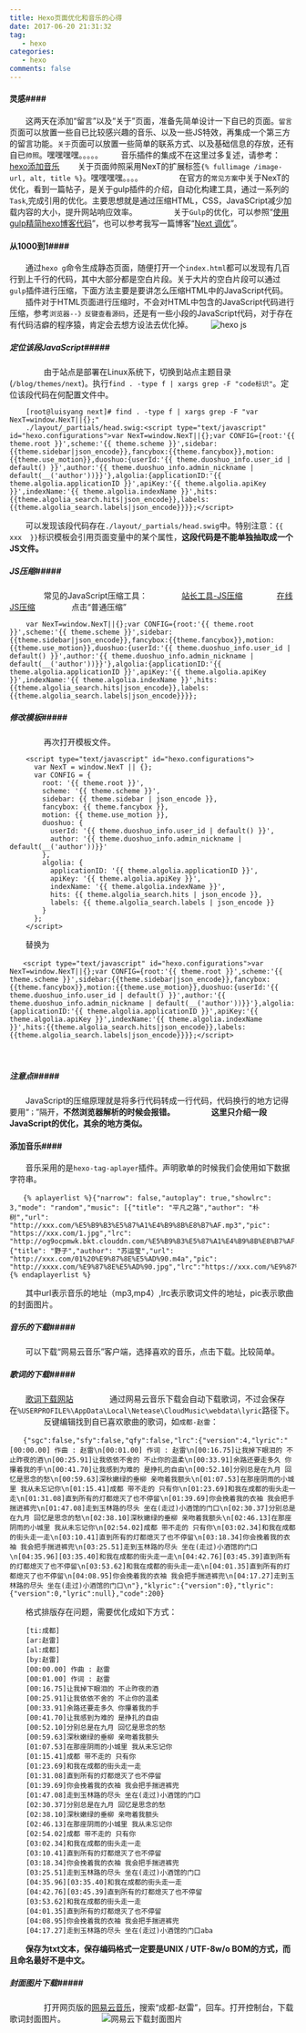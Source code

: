 ```yaml
---
title: Hexo页面优化和音乐的心得
date: 2017-06-20 21:31:32
tag:
   - hexo   
categories:
   - hexo  
comments: false
---
```


#### 灵感####

　　这两天在添加“留言”以及“关于”页面，准备先简单设计一下自已的页面。`留言`页面可以放置一些自已比较感兴趣的音乐、以及一些JS特效，再集成一个第三方的留言功能。`关于`页面可以放置一些简单的联系方式、以及基础信息的存放，还有自已`帅照`。嘿嘿嘿嘿。。。。。
　　音乐插件的集成不在这里过多复述，请参考：[hexo添加音乐](http://tc9011.com/2016/12/24/hexo%E6%B7%BB%E5%8A%A0%E9%9F%B3%E4%B9%90%E3%80%81high%E4%B8%80%E4%B8%8B%E5%8F%8A%E4%B8%80%E4%BA%9B%E5%9D%91/)
　　关于页面帅照采用NexT的扩展标签`{% fullimage /image-url, alt, title %}`。嘿嘿嘿嘿。。。。
　　
　　在官方的`常见方案`中关于NexT的优化，看到一篇帖子，是关于gulp插件的介绍，自动化构建工具，通过一系列的`Task`,完成引用的优化。主要思想就是通过压缩HTML，CSS，JavaSCript减少加载内容的大小，提升网站响应效率。
　　
　　关于`Gulp`的优化，可以参照“[使用gulp精简hexo博客代码](http://www.5941740.cn/2016/02/19/gulp-minify-blog/)”，也可以参考我写一篇博客“[Next 调优](http://www.rtime.xin/2017/06/14/Next%20%E8%B0%83%E4%BC%98/)”。

#### 从1000到1####

　　通过`hexo g`命令生成静态页面，随便打开一个`index.html`都可以发现有几百行到上千行的代码，其中大部分都是空白片段。关于大片的空白片段可以通过`gulp`插件进行压缩，下面方法主要是要讲怎么压缩HTML中的JavaScript代码。
　　插件对于HTML页面进行压缩时，不会对HTML中包含的JavaScript代码进行压缩，参考`浏览器--》反键查看源码`，还是有一些小段的JavaScript代码，对于存在有代码洁癖的程序猿，肯定会去想方设法去优化掉。
　　![hexo js ](http://ore2d9chp.bkt.clouddn.com/hexo_js.png)
　　
##### 定位该段JavaScript#####
　　
　　由于站点是部署在Linux系统下，切换到站点主题目录(`/blog/themes/next`)。执行`find . -type f | xargs grep -F "code标识"`。定位该段代码在何配置文件中。
```
	[root@luisyang next]# find . -type f | xargs grep -F "var NexT=window.NexT||{};"
	./layout/_partials/head.swig:<script type="text/javascript" id="hexo.configurations">var NexT=window.NexT||{};var CONFIG={root:'{{ theme.root }}',scheme:'{{ theme.scheme }}',sidebar:{{theme.sidebar|json_encode}},fancybox:{{theme.fancybox}},motion:{{theme.use_motion}},duoshuo:{userId:'{{ theme.duoshuo_info.user_id | default() }}',author:'{{ theme.duoshuo_info.admin_nickname | default(__('author'))}}'},algolia:{applicationID:'{{ theme.algolia.applicationID }}',apiKey:'{{ theme.algolia.apiKey }}',indexName:'{{ theme.algolia.indexName }}',hits:{{theme.algolia_search.hits|json_encode}},labels:{{theme.algolia_search.labels|json_encode}}}};</script>
```
	 
　　可以发现该段代码存在`./layout/_partials/head.swig`中。特别注意：`{{  xxx  }}`标识模板会引用页面变量中的某个属性，**这段代码是不能单独抽取成一个JS文件。**

##### JS压缩#####
　　
　　常见的JavaScript压缩工具：
　　　　[站长工具-JS压缩](http://tool.chinaz.com/js.aspx)
　　　　[在线JS压缩](http://tool.lu/js/)
　　
　　点击“普通压缩”
　　
```
	var NexT=window.NexT||{};var CONFIG={root:'{{ theme.root }}',scheme:'{{ theme.scheme }}',sidebar:{{theme.sidebar|json_encode}},fancybox:{{theme.fancybox}},motion:{{theme.use_motion}},duoshuo:{userId:'{{ theme.duoshuo_info.user_id | default() }}',author:'{{ theme.duoshuo_info.admin_nickname | default(__('author'))}}'},algolia:{applicationID:'{{ theme.algolia.applicationID }}',apiKey:'{{ theme.algolia.apiKey }}',indexName:'{{ theme.algolia.indexName }}',hits:{{theme.algolia_search.hits|json_encode}},labels:{{theme.algolia_search.labels|json_encode}}}};
```

##### 修改模板#####
　　
　　再次打开模板文件。
```
	<script type="text/javascript" id="hexo.configurations">
	  var NexT = window.NexT || {};
	  var CONFIG = {
	    root: '{{ theme.root }}',
	    scheme: '{{ theme.scheme }}',
	    sidebar: {{ theme.sidebar | json_encode }},
	    fancybox: {{ theme.fancybox }},
	    motion: {{ theme.use_motion }},
	    duoshuo: {
	      userId: '{{ theme.duoshuo_info.user_id | default() }}',
	      author: '{{ theme.duoshuo_info.admin_nickname | default(__('author'))}}'
	    },
	    algolia: {
	      applicationID: '{{ theme.algolia.applicationID }}',
	      apiKey: '{{ theme.algolia.apiKey }}',
	      indexName: '{{ theme.algolia.indexName }}',
	      hits: {{ theme.algolia_search.hits | json_encode }},
	      labels: {{ theme.algolia_search.labels | json_encode }}
	    }
	  };
	</script>
```
　　替换为
```
　　<script type="text/javascript" id="hexo.configurations">var NexT=window.NexT||{};var CONFIG={root:'{{ theme.root }}',scheme:'{{ theme.scheme }}',sidebar:{{theme.sidebar|json_encode}},fancybox:{{theme.fancybox}},motion:{{theme.use_motion}},duoshuo:{userId:'{{ theme.duoshuo_info.user_id | default() }}',author:'{{ theme.duoshuo_info.admin_nickname | default(__('author'))}}'},algolia:{applicationID:'{{ theme.algolia.applicationID }}',apiKey:'{{ theme.algolia.apiKey }}',indexName:'{{ theme.algolia.indexName }}',hits:{{theme.algolia_search.hits|json_encode}},labels:{{theme.algolia_search.labels|json_encode}}}};</script>
```
　　
##### 注意点#####

　　JavaScript的压缩原理就是将多行代码转成一行代码，代码换行的地方记得要用“`；`”隔开，**不然浏览器解析的时候会报错。**
　　
　　**这里只介绍一段JavaScript的优化，其余的地方类似。**


#### 添加音乐####

　　音乐采用的是`hexo-tag-aplayer`插件。声明歌单的时候我们会使用如下数据字符串。
```
　　{% aplayerlist %}{"narrow": false,"autoplay": true,"showlrc": 3,"mode": "random","music": [{"title": "平凡之路","author": "朴树","url": "http://xxx.com/%E5%B9%B3%E5%87%A1%E4%B9%8B%E8%B7%AF.mp3","pic": "https://xxx.com/1.jpg","lrc": "http://og9ocpmwk.bkt.clouddn.com/%E5%B9%B3%E5%87%A1%E4%B9%8B%E8%B7%AF.txt"},{"title": "野子","author": "苏运莹","url": "http://xxx.com/01%20%E9%87%8E%E5%AD%90.m4a","pic": "http://xxxx.com/%E9%87%8E%E5%AD%90.jpg","lrc":"https://xxx.com/%E9%87%8E%E5%AD%90.txt"}]}{% endaplayerlist %}
```
　　其中url表示音乐的地址（mp3,mp4）,lrc表示歌词文件的地址，pic表示歌曲的封面图片。

##### 音乐的下载#####

　　可以下载“网易云音乐”客户端，选择喜欢的音乐，点击下载。比较简单。

##### 歌词的下载#####
	
　　[歌词下载网站](http://www.lrcgc.com/lyric-11423-253098.html)
　　
　　通过网易云音乐下载会自动下载歌词，不过会保存在`%USERPROFILE%\AppData\Local\Netease\CloudMusic\webdata\lyric`路径下。
　　
　　反键编辑找到自已喜欢歌曲的歌词，如`成都-赵雷`：
```
　　{"sgc":false,"sfy":false,"qfy":false,"lrc":{"version":4,"lyric":"[00:00.00] 作曲 : 赵雷\n[00:01.00] 作词 : 赵雷\n[00:16.75]让我掉下眼泪的 不止昨夜的酒\n[00:25.91]让我依依不舍的 不止你的温柔\n[00:33.91]余路还要走多久 你攥着我的手\n[00:41.70]让我感到为难的 是挣扎的自由\n[00:52.10]分别总是在九月 回忆是思念的愁\n[00:59.63]深秋嫩绿的垂柳 亲吻着我额头\n[01:07.53]在那座阴雨的小城里 我从未忘记你\n[01:15.41]成都 带不走的 只有你\n[01:23.69]和我在成都的街头走一走\n[01:31.08]直到所有的灯都熄灭了也不停留\n[01:39.69]你会挽着我的衣袖 我会把手揣进裤兜\n[01:47.08]走到玉林路的尽头 坐在(走过)小酒馆的门口\n[02:30.37]分别总是在九月 回忆是思念的愁\n[02:38.10]深秋嫩绿的垂柳 亲吻着我额头\n[02:46.13]在那座阴雨的小城里 我从未忘记你\n[02:54.02]成都 带不走的 只有你\n[03:02.34]和我在成都的街头走一走\n[03:10.41]直到所有的灯都熄灭了也不停留\n[03:18.34]你会挽着我的衣袖 我会把手揣进裤兜\n[03:25.51]走到玉林路的尽头 坐在(走过)小酒馆的门口\n[04:35.96][03:35.40]和我在成都的街头走一走\n[04:42.76][03:45.39]直到所有的灯都熄灭了也不停留\n[03:53.62]和我在成都的街头走一走\n[04:01.35]直到所有的灯都熄灭了也不停留\n[04:08.95]你会挽着我的衣袖 我会把手揣进裤兜\n[04:17.27]走到玉林路的尽头 坐在(走过)小酒馆的门口\n"},"klyric":{"version":0},"tlyric":{"version":0,"lyric":null},"code":200}
```
　　格式排版存在问题，需要优化成如下方式：

```
	[ti:成都]
	[ar:赵雷]
	[al:成都]
	[by:赵雷]
	[00:00.00] 作曲 : 赵雷
	[00:01.00] 作词 : 赵雷
	[00:16.75]让我掉下眼泪的 不止昨夜的酒
	[00:25.91]让我依依不舍的 不止你的温柔
	[00:33.91]余路还要走多久 你攥着我的手
	[00:41.70]让我感到为难的 是挣扎的自由
	[00:52.10]分别总是在九月 回忆是思念的愁
	[00:59.63]深秋嫩绿的垂柳 亲吻着我额头
	[01:07.53]在那座阴雨的小城里 我从未忘记你
	[01:15.41]成都 带不走的 只有你
	[01:23.69]和我在成都的街头走一走
	[01:31.08]直到所有的灯都熄灭了也不停留
	[01:39.69]你会挽着我的衣袖 我会把手揣进裤兜
	[01:47.08]走到玉林路的尽头 坐在(走过)小酒馆的门口
	[02:30.37]分别总是在九月 回忆是思念的愁
	[02:38.10]深秋嫩绿的垂柳 亲吻着我额头
	[02:46.13]在那座阴雨的小城里 我从未忘记你
	[02:54.02]成都 带不走的 只有你
	[03:02.34]和我在成都的街头走一走
	[03:10.41]直到所有的灯都熄灭了也不停留
	[03:18.34]你会挽着我的衣袖 我会把手揣进裤兜
	[03:25.51]走到玉林路的尽头 坐在(走过)小酒馆的门口
	[04:35.96][03:35.40]和我在成都的街头走一走
	[04:42.76][03:45.39]直到所有的灯都熄灭了也不停留
	[03:53.62]和我在成都的街头走一走
	[04:01.35]直到所有的灯都熄灭了也不停留
	[04:08.95]你会挽着我的衣袖 我会把手揣进裤兜
	[04:17.27]走到玉林路的尽头 坐在(走过)小酒馆的门口aba
```
　　**保存为txt文本，保存编码格式一定要是UNIX / UTF-8w/o BOM的方式，而且命名最好不是中文。**

##### 封面图片下载#####
　　
　　打开网页版的[网易云音乐](http://music.163.com/#/user/home?id=262759259)，搜索“成都-赵雷”，回车。打开控制台，下载歌词封面图片。
　　
　　![网易云下载封面图片](http://ore2d9chp.bkt.clouddn.com/wangyi_xiazai.png)